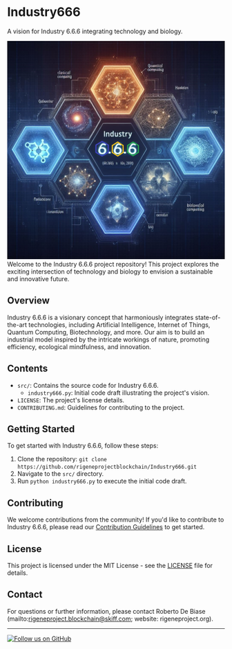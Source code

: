 # Industry666
A vision for Industry 6.6.6 integrating technology and biology.

![Industry 6.6.6 Logo](https://github.com/rigeneprojectblockchain/Industry666/blob/main/industry%206.6.6.jpg)
Welcome to the Industry 6.6.6 project repository! This project explores the exciting intersection of technology and biology to envision a sustainable and innovative future.

## Overview

Industry 6.6.6 is a visionary concept that harmoniously integrates state-of-the-art technologies, including Artificial Intelligence, Internet of Things, Quantum Computing, Biotechnology, and more. Our aim is to build an industrial model inspired by the intricate workings of nature, promoting efficiency, ecological mindfulness, and innovation.

## Contents

- `src/`: Contains the source code for Industry 6.6.6.
  - `industry666.py`: Initial code draft illustrating the project's vision.
- `LICENSE`: The project's license details.
- `CONTRIBUTING.md`: Guidelines for contributing to the project.

## Getting Started

To get started with Industry 6.6.6, follow these steps:

1. Clone the repository: `git clone https://github.com/rigeneprojectblockchain/Industry666.git`
2. Navigate to the `src/` directory.
3. Run `python industry666.py` to execute the initial code draft.

## Contributing

We welcome contributions from the community! If you'd like to contribute to Industry 6.6.6, please read our [Contribution Guidelines](CONTRIBUTING.md) to get started.

## License

This project is licensed under the MIT License - see the [LICENSE](LICENSE) file for details.

## Contact

For questions or further information, please contact Roberto De Biase (mailto:rigeneproject.blockchain@skiff.com; website: rigeneproject.org).

---

[![Follow us on GitHub](https://img.shields.io/github/followers/rigeneprojectblockchain.svg?style=social&label=Follow&maxAge=2592000)](https://github.com/rigeneprojectblockchain)
